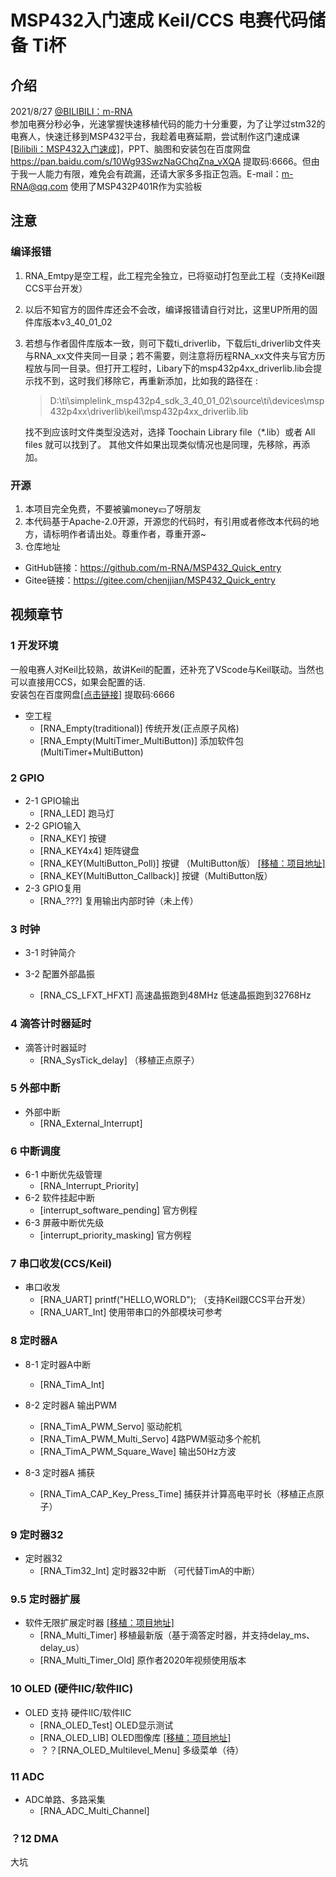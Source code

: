 # MSP432入门速成 Keil/CCS 电赛代码储备 Ti杯 
## 介绍
2021/8/27  [@BILIBILI：m-RNA](https://space.bilibili.com/41224928  "@BILIBILI：m-RNA 个人主页")    
参加电赛分秒必争，光速掌握快速移植代码的能力十分重要，为了让学过stm32的电赛人，快速迁移到MSP432平台，我趁着电赛延期，尝试制作这门速成课[[Bilibili：MSP432入门速成]](https://www.bilibili.com/video/BV1Rb4y1z7KJ "Bilibili: MSP432入门速成")，PPT、脑图和安装包在百度网盘 https://pan.baidu.com/s/10Wg93SwzNaGChqZna_vXQA  提取码:6666。但由于我一人能力有限，难免会有疏漏，还请大家多多指正包涵。E-mail：m-RNA@qq.com 使用了MSP432P401R作为实验板

## 注意
### 编译报错
1. RNA_Emtpy是空工程，此工程完全独立，已将驱动打包至此工程（支持Keil跟CCS平台开发）

2. 以后不知官方的固件库还会不会改，编译报错请自行对比，这里UP所用的固件库版本v3_40_01_02

3. 若想与作者固件库版本一致，则可下载ti_driverlib，下载后ti_driverlib文件夹与RNA_xx文件夹同一目录；若不需要，则注意将历程RNA_xx文件夹与官方历程放与同一目录。但打开工程时，Libary下的msp432p4xx_driverlib.lib会提示找不到，这时我们移除它，再重新添加，比如我的路径在 :

   > D:\ti\simplelink_msp432p4_sdk_3_40_01_02\source\ti\devices\msp432p4xx\driverlib\keil\msp432p4xx_driverlib.lib

   找不到应该时文件类型没选对，选择 Toochain Library file（*.lib）或者 All files 就可以找到了。  其他文件如果出现类似情况也是同理，先移除，再添加。   
   
### 开源

 1. 本项目完全免费，不要被骗money💴了呀朋友
  2. 本代码基于Apache-2.0开源，开源您的代码时，有引用或者修改本代码的地方，请标明作者请出处。尊重作者，尊重开源~  
  3.  仓库地址  

- GitHub链接：https://github.com/m-RNA/MSP432_Quick_entry  
- Gitee链接：https://gitee.com/chenjjian/MSP432_Quick_entry

## 视频章节
### 1 开发环境  
​        一般电赛人对Keil比较熟，故讲Keil的配置，还补充了VScode与Keil联动。当然也可以直接用CCS，如果会配置的话.  
安装包在百度网盘[[点击链接]](https://pan.baidu.com/s/10Wg93SwzNaGChqZna_vXQA) 提取码:6666

- 空工程
  - [RNA_Empty(traditional)]  传统开发(正点原子风格)
  - [RNA_Empty(MultiTimer_MultiButton)]  添加软件包(MultiTimer+MultiButton)

### 2 GPIO
- 2-1 GPIO输出
    - [RNA_LED]      跑马灯   
- 2-2 GPIO输入  
  - [RNA_KEY]         按键  
  - [RNA_KEY4x4]   矩阵键盘  
  - [RNA_KEY(MultiButton_Poll)]  按键 （MultiButton版） [[移植：项目地址]](https://github.com/0x1abin/MultiButton  "@GitHub： MultiButton")
  - [RNA_KEY(MultiButton_Callback)] 按键（MultiButton版）
- 2-3 GPIO复用  
    - [RNA_???]     复用输出内部时钟（未上传）

### 3 时钟
- 3-1 时钟简介  

- 3-2 配置外部晶振  
  - [RNA_CS_LFXT_HFXT]  高速晶振跑到48MHz 低速晶振跑到32768Hz 

### 4 滴答计时器延时
- 滴答计时器延时  
  - [RNA_SysTick_delay] （移植正点原子） 

### 5 外部中断  
- 外部中断  
  - [RNA_External_Interrupt]   

### 6 中断调度
- 6-1 中断优先级管理  
  - [RNA_Interrupt_Priority]  
- 6-2 软件挂起中断  
  - [interrupt_software_pending]  官方例程  
- 6-3 屏蔽中断优先级  
  - [interrupt_priority_masking]    官方例程 

### 7 串口收发(CCS/Keil)
- 串口收发  
  - [RNA_UART]   printf("HELLO,WORLD");  （支持Keil跟CCS平台开发）
  - [RNA_UART_Int]   使用带串口的外部模块可参考  

### 8 定时器A
- 8-1 定时器A中断  
  - [RNA_TimA_Int]   

- 8-2 定时器A 输出PWM  
  - [RNA_TimA_PWM_Servo]   驱动舵机  
  - [RNA_TimA_PWM_Multi_Servo]  4路PWM驱动多个舵机
  - [RNA_TimA_PWM_Square_Wave]   输出50Hz方波  
  
- 8-3 定时器A 捕获  
  - [RNA_TimA_CAP_Key_Press_Time]   捕获并计算高电平时长（移植正点原子）

### 9 定时器32
- 定时器32
  - [RNA_Tim32_Int] 定时器32中断 （可代替TimA的中断）
### 9.5 定时器扩展

- 软件无限扩展定时器 [[移植：项目地址]](https://github.com/0x1abin/MultiTimer  "@GitHub： MultiTimer")
    - [RNA_Multi_Timer]  移植最新版（基于滴答定时器，并支持delay_ms、delay_us）
    - [RNA_Multi_Timer_Old]  原作者2020年视频使用版本

### 10 OLED (硬件IIC/软件IIC)
- OLED 支持 硬件IIC/软件IIC
  - [RNA_OLED_Test] OLED显示测试
  - [RNA_OLED_LIB] OLED图像库 [[移植：项目地址]](https://github.com/hello-myj/stm32_oled  "@GitHub： STM32 OLED图形库")
  - ？？[RNA_OLED_Multilevel_Menu]  多级菜单（待）

### 11 ADC
- ADC单路、多路采集
  - [RNA_ADC_Multi_Channel]
  
### ？12 DMA
大坑
